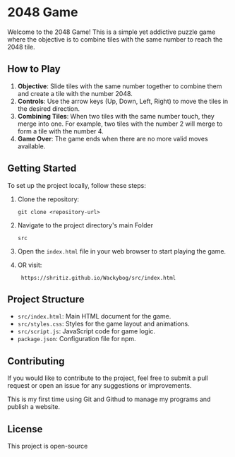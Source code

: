 # 2048 Game

Welcome to the 2048 Game! This is a simple yet addictive puzzle game where the objective is to combine tiles with the same number to reach the 2048 tile.

## How to Play

1. **Objective**: Slide tiles with the same number together to combine them and create a tile with the number 2048.
2. **Controls**: Use the arrow keys (Up, Down, Left, Right) to move the tiles in the desired direction.
3. **Combining Tiles**: When two tiles with the same number touch, they merge into one. For example, two tiles with the number 2 will merge to form a tile with the number 4.
4. **Game Over**: The game ends when there are no more valid moves available.

## Getting Started

To set up the project locally, follow these steps:

1. Clone the repository:
   ```
   git clone <repository-url>
   ```
2. Navigate to the project directory's main Folder
   ```
   src
   ```
3. Open the `index.html` file in your web browser to start playing the game.
   
4. OR visit:
   ```
    https://shritiz.github.io/Wackybog/src/index.html
   ```

## Project Structure

- `src/index.html`: Main HTML document for the game.
- `src/styles.css`: Styles for the game layout and animations.
- `src/script.js`: JavaScript code for game logic.
- `package.json`: Configuration file for npm.

## Contributing

If you would like to contribute to the project, feel free to submit a pull request or open an issue for any suggestions or improvements.

This is my first time using Git and Githud to manage my programs and publish a website. 

## License

This project is open-source 